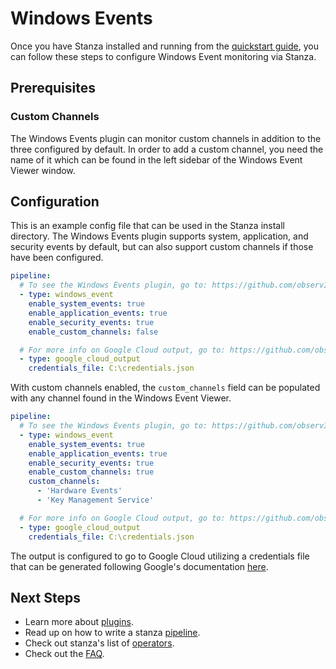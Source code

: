 # Windows Events

Once you have Stanza installed and running from the [quickstart guide](./README.md#quick-start), you can follow these steps to configure Windows Event monitoring via Stanza.

## Prerequisites

### Custom Channels

The Windows Events plugin can monitor custom channels in addition to the three configured by default. In order to add a custom channel, you need the name of it which can be found in the left sidebar of the Windows Event Viewer window.

## Configuration

This is an example config file that can be used in the Stanza install directory. The Windows Events plugin supports system, application, and security events by default, but can also support custom channels if those have been configured.

```yaml
pipeline:
  # To see the Windows Events plugin, go to: https://github.com/observIQ/stanza-plugins/blob/master/plugins/windows_event.yaml
  - type: windows_event
    enable_system_events: true
    enable_application_events: true
    enable_security_events: true
    enable_custom_channels: false

  # For more info on Google Cloud output, go to: https://github.com/observIQ/stanza/blob/master/docs/operators/google_cloud_output.md
  - type: google_cloud_output
    credentials_file: C:\credentials.json
```

With custom channels enabled, the `custom_channels` field can be populated with any channel found in the Windows Event Viewer.

```yaml
pipeline:
  # To see the Windows Events plugin, go to: https://github.com/observIQ/stanza-plugins/blob/master/plugins/windows_event.yaml
  - type: windows_event
    enable_system_events: true
    enable_application_events: true
    enable_security_events: true
    enable_custom_channels: true
    custom_channels:
      - 'Hardware Events'
      - 'Key Management Service'

  # For more info on Google Cloud output, go to: https://github.com/observIQ/stanza/blob/master/docs/operators/google_cloud_output.md
  - type: google_cloud_output
    credentials_file: C:\credentials.json
```

The output is configured to go to Google Cloud utilizing a credentials file that can be generated following Google's documentation [here](https://cloud.google.com/iam/docs/creating-managing-service-account-keys).

## Next Steps

- Learn more about [plugins](/docs/plugins.md).
- Read up on how to write a stanza [pipeline](/docs/pipeline.md).
- Check out stanza's list of [operators](/docs/operators/README.md).
- Check out the [FAQ](/docs/faq.md).
